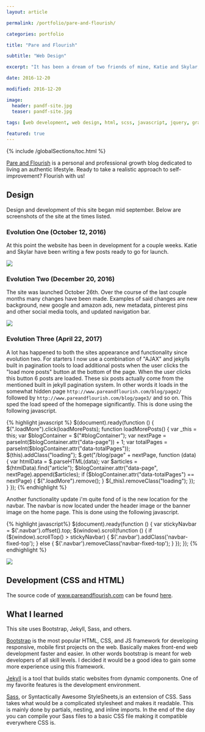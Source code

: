 ```yaml
---
layout: article

permalink: /portfolio/pare-and-flourish/

categories: portfolio

title: "Pare and Flourish"

subtitle: "Web Design"

excerpt: "It has been a dream of two friends of mine, Katie and Skylar, to create a blog. This post documents the journey."

date: 2016-12-20

modified: 2016-12-20

image: 
  header: pandf-site.jpg
  teaser: pandf-site.jpg
  
tags: [web development, web design, html, scss, javascript, jquery, graphic design, photoshop, jekyll, bootstrap]

featured: true
---
```

{% include /globalSections/toc.html %}

<a class="fancyLink" href="http://www.pareandflourish.com/" target="_blank">Pare and Flourish</a> is a personal and professional growth blog dedicated to living an authentic lifestyle. Ready to take a realistic approach to self-improvement? Flourish with us!

## Design
Design and development of this site began mid september. Below are screenshots of the site at the times listed.

### Evolution One (October 12, 2016)
At this point the website has been in development for a couple weeks. Katie and Skylar have been writing a few posts ready to go for launch. 

<div class="scroll-box">
    <img src="/images/post-pare-and-flourish-site-evo/evo1.jpg">
</div>

### Evolution Two (December 20, 2016)
The site was launched October 26th. Over the course of the last couple months many changes have been made. Examples of said changes are new background, new google and amazon ads, new metadata, pinterest pins and other social media tools, and updated navigation bar.

<div class="scroll-box">
    <img src="/images/post-pare-and-flourish-site-evo/evo2.jpg">
</div>

### Evolution Three (April 22, 2017)
A lot has happened to both the sites appearance and functionality since evolution two. For starters I now use a combination of "AJAX" and jekylls built in pagination tools to load additional posts when the user clicks the "load more posts" button at the bottom of the page. When the user clicks this button 6 posts are loaded. These six posts actually come from the mentioned built in jekyll pagination system. In other words it loads in the somewhat hidden page `http://www.pareandflourish.com/blog/page2/` followed by `http://www.pareandflourish.com/blog/page3/` and so on. This sped the load speed of the homepage significantly. This is done using the following javascript.

{% highlight javascript %}
$(document).ready(function () {
	$(".loadMore").click(loadMorePosts);
	function loadMorePosts() {
		var _this = this;
		var $blogContainer = $("#blogContainer");
		var nextPage = parseInt($blogContainer.attr("data-page")) + 1;
		var totalPages = parseInt($blogContainer.attr("data-totalPages"));
		$(this).addClass("loading");
		$.get("/blog/page" + nextPage, function (data) {
			var htmlData = $.parseHTML(data);
			var $articles = $(htmlData).find("article");
			$blogContainer.attr("data-page", nextPage).append($articles);
			if ($blogContainer.attr("data-totalPages") == nextPage) {
				$(".loadMore").remove();
			}
			$(_this).removeClass("loading");
		});
	}
});
{% endhighlight %}

Another functionality update i'm quite fond of is the new location for the navbar. The navbar is now located under the header image or the banner image on the home page. This is done using the following javascript.

{% highlight javascript%}
$(document).ready(function () {
	var stickyNavbar = $('.navbar').offset().top;
	$(window).scroll(function () {
		if ($(window).scrollTop() > stickyNavbar) {
			$('.navbar').addClass('navbar-fixed-top');
		} else {
			$('.navbar').removeClass('navbar-fixed-top');
		}
	});
});
{% endhighlight %}

<div class="scroll-box">
    <img src="/images/post-pare-and-flourish-site-evo/evo3.jpg">
</div>

## Development (CSS and HTML)
The source code of www.pareandflourish.com can be found <a class="fancyLink" href="https://github.com/mtlong29/pareandflourish_site" target="_blank">here</a>.

## What I learned
This site uses Bootstrap, Jekyll, Sass, and others.

<a class="fancyLink" href="http://getbootstrap.com/" target="_blank">Bootstrap</a> is the most popular HTML, CSS, and JS framework for developing responsive, mobile first projects on the web. Basically makes front-end web development faster and easier. In other words bootstrap is meant for web developers of all skill levels. I decided it would be a good idea to gain some more experience using this framework.

<a class="fancyLink" href="https://jekyllrb.com/" target="_blank">Jekyll</a> is a tool that builds static websites from dynamic components. One of my favorite features is the development environment.

<a class="fancyLink" href="http://sass-lang.com/" target="_blank">Sass</a>, or Syntactically Awesome StyleSheets,is an extension of CSS. Sass takes what would be a complicated stylesheet and makes it readable. This is mainly done by partials, nesting, and inline imports. In the end of the day you can compile your Sass files to a basic CSS file making it compatible everywhere CSS is.